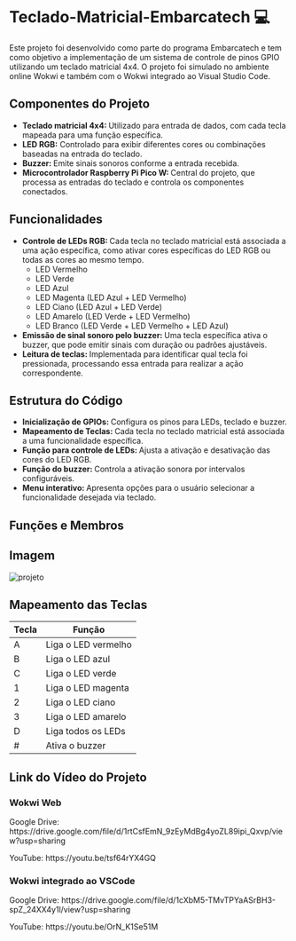 ﻿<h1>Teclado-Matricial-Embarcatech 💻</h1> 

<p>Este projeto foi desenvolvido como parte do programa Embarcatech e tem como objetivo a implementação de um sistema de controle de pinos GPIO utilizando um teclado matricial 4x4. O projeto foi simulado no ambiente online Wokwi e também com o Wokwi integrado ao Visual Studio Code.</p>

<h2>Componentes do Projeto</h2>

<ul>
  <li><strong>Teclado matricial 4x4: </strong>Utilizado para entrada de dados, com cada tecla mapeada para uma função específica.</li>
  <li><strong>LED RGB:</strong> Controlado para exibir diferentes cores ou combinações baseadas na entrada do teclado.</li>
  <li><strong>Buzzer: </strong>Emite sinais sonoros conforme a entrada recebida.</li>
  <li><strong>Microcontrolador Raspberry Pi Pico W: </strong>Central do projeto, que processa as entradas do teclado e controla os componentes conectados.</li>
</ul> 

<h2>Funcionalidades</h2>

<ul>
	<li><strong>Controle de LEDs RGB:  </strong>Cada tecla no 		teclado matricial está associada a uma ação específica, como 		ativar cores específicas do LED RGB ou todas as cores ao 		mesmo tempo.
	<ul>
      <li>LED Vermelho</li>
      <li>LED Verde</li>
	  <li>LED Azul</li>
	  <li>LED Magenta (LED Azul + LED Vermelho) </li>
	  <li>LED Ciano (LED Azul + LED Verde)</li>
	  <li>LED Amarelo (LED Verde + LED Vermelho)</li>
	  <li>LED Branco (LED Verde + LED Vermelho + LED Azul)</li>
    </ul>
	</li>
	<li><strong>Emissão de sinal sonoro pelo buzzer: </strong>Uma tecla específica ativa o buzzer, que pode emitir sinais com duração ou padrões ajustáveis.
	</li>
	<li><strong>Leitura de teclas: </strong>Implementada para identificar qual tecla foi pressionada, processando essa entrada para realizar a ação correspondente.</li>	
</ul>

<h2>Estrutura do Código</h2>

<ul>
	<li><strong>Inicialização de GPIOs: </strong>Configura os pinos para LEDs, teclado e buzzer.</li>
	<li><strong>Mapeamento de Teclas: </strong>Cada tecla no teclado matricial está associada a uma funcionalidade específica.</li>
	<li><strong>Função para controle de LEDs: </strong>Ajusta a ativação e desativação das cores do LED RGB.</li>
	<li><strong>Função do buzzer: </strong>Controla a ativação sonora por intervalos configuráveis.</li>
	<li><strong>Menu interativo: </strong>Apresenta opções para o usuário selecionar a funcionalidade desejada via teclado.</li>
</ul>

<h2>Funções e Membros</h2>

<h2>Imagem</h2>
   
  ![projeto](https://github.com/user-attachments/assets/be11d601-343a-49a1-b04c-38634f7452c8)

  <h2>Mapeamento das Teclas</h2>

  <table>
  <thead>
    <tr>
      <th>Tecla</th>
      <th>Função</th>
    </tr>
  </thead>
  <tbody>
    <tr>
      <td>A</td>
      <td>Liga o LED vermelho</td>
    </tr>
    <tr>
      <td>B</td>
      <td>Liga o LED azul</td>
    </tr>
    <tr>
      <td>C</td>
      <td>Liga o LED verde</td>
    </tr>
     <tr>
	<td>1</td>
        <td>Liga o LED magenta</td>
    </tr>
     <tr>
	 <td>2</td>
	 <td>Liga o LED ciano</td>
    </tr>
    <tr>
	<td>3</td>
	<td>Liga o LED amarelo</td>
   </tr>
    <tr>
      <td>D</td>
      <td>Liga todos os LEDs</td>
    </tr> 	
     <tr>
      <td>#</td>
      <td>Ativa o buzzer</td>
      </tr>
  </tbody>
</table>

<h2>Link do Vídeo do Projeto</h2>

<h3>Wokwi Web</h3>
<p>Google Drive: https://drive.google.com/file/d/1rtCsfEmN_9zEyMdBg4yoZL89ipi_Qxvp/view?usp=sharing</p>

<p>YouTube: https://youtu.be/tsf64rYX4GQ</p>

<h3>Wokwi integrado ao VSCode</h3>

<p>Google Drive: https://drive.google.com/file/d/1cXbM5-TMvTPYaASrBH3-spZ_24XX4y1l/view?usp=sharing</p>
<p>YouTube: https://youtu.be/OrN_K1Se51M</p>


